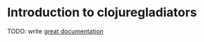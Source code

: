 # Introduction to clojuregladiators

TODO: write [great documentation](http://jacobian.org/writing/what-to-write/)
